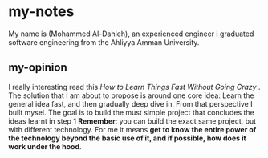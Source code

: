 # my-notes
 My name is (Mohammed Al-Dahleh), an experienced engineer i graduated software engineering from the Ahliyya Amman University.

 ## my-opinion
 I really interesting read this *How to Learn Things Fast Without Going Crazy* .
 The solution that I am about to propose is around one core idea: Learn the general idea fast, and then gradually deep dive in. From that perspective I built mysel.
 The goal is to build the must simple project that concludes the ideas learnt in step 1
 **Remember**: you can build the exact same project, but with different technology.
 For me it means **get to know the entire power of the technology beyond the basic use of it, and if possible, how does it work under the hood**.